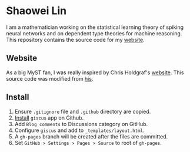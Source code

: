 # Shaowei Lin

I am a mathematician working on the statistical learning theory of spiking neural networks and on dependent type theories for machine reasoning. This repository contains the source code for my [website](https://shaoweilin.github.io/).

## Website

As a big MyST fan, I was really inspired by Chris Holdgraf's [website](https://predictablynoisy.com/posts/2020/sphinx-blogging/). This source code was modified from [his](https://github.com/choldgraf/choldgraf.github.io).

## Install

1. Ensure `.gitignore` file and `.github` directory are copied. 
2. [Install](https://giscus.app/) `giscus` app on Github.
3. Add `Blog comments` to Discussions category on GitHub.
4. Configure `giscus` and add to `_templates/layout.html`.
5. A `gh-pages` branch will be created after the files are committed.
6. Set `GitHub > Settings > Pages > Source` to root of `gh-pages`.
